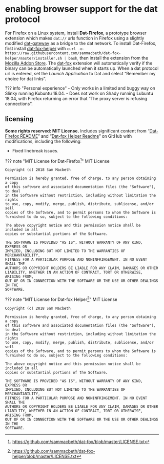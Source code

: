 # enabling browser support for the dat protocol
For Firefox on a Linux system, install **Dat-Firefox**, a prototype browser extension which makes `dat://` urls function in Firefox using a slightly modified [dat-gateway](https://github.com/sammacbeth/dat-gateway) as a bridge to the dat network. To install Dat-Firefox, first install [dat-fox-helper](https://github.com/sammacbeth/dat-fox-helper) with `curl -o- https://raw.githubusercontent.com/sammacbeth/dat-fox-helper/master/installer.sh | bash`, then install the extension from the [Mozilla Addon Store](https://addons.mozilla.org/en-US/firefox/addon/dat-p2p-protocol/). The [dat-fox](https://github.com/sammacbeth/dat-fox) extension will automatically verify if the binary can be automatically launched when it starts up. When a dat protocol url is entered, set the *Launch Application* to Dat and select “Remember my choice for dat links”.

??? info "Personal experience"
    - Only works in a limited and buggy way on Slinky running Kubuntu 18.04.
    - Does not work on Shady running Lubuntu 18.04, with Firefox returning an error that “The proxy server is refusing connections”.

## licensing
**Some rights reserved: MIT License.** Includes significant content from “[Dat-Firefox README](https://github.com/sammacbeth/dat-fox/blob/master/README.md)” and “[Dat-fox Helper Readme](https://github.com/sammacbeth/dat-fox-helper/blob/master/Readme.md)” on GitHub with modifications, including the following:

- Fixed linebreak issues.

??? note "MIT License for Dat-Firefox[^ebsdatp1]"
    MIT License
    
    Copyright (c) 2018 Sam Macbeth
    
    Permission is hereby granted, free of charge, to any person obtaining a copy
    of this software and associated documentation files (the "Software"), to deal
    in the Software without restriction, including without limitation the rights
    to use, copy, modify, merge, publish, distribute, sublicense, and/or sell
    copies of the Software, and to permit persons to whom the Software is
    furnished to do so, subject to the following conditions:
    
    The above copyright notice and this permission notice shall be included in all
    copies or substantial portions of the Software.
    
    THE SOFTWARE IS PROVIDED "AS IS", WITHOUT WARRANTY OF ANY KIND, EXPRESS OR
    IMPLIED, INCLUDING BUT NOT LIMITED TO THE WARRANTIES OF MERCHANTABILITY,
    FITNESS FOR A PARTICULAR PURPOSE AND NONINFRINGEMENT. IN NO EVENT SHALL THE
    AUTHORS OR COPYRIGHT HOLDERS BE LIABLE FOR ANY CLAIM, DAMAGES OR OTHER
    LIABILITY, WHETHER IN AN ACTION OF CONTRACT, TORT OR OTHERWISE, ARISING FROM,
    OUT OF OR IN CONNECTION WITH THE SOFTWARE OR THE USE OR OTHER DEALINGS IN THE
    SOFTWARE.

??? note "MIT License for Dat-fox Helper[^ebsdatp2]"
    MIT License
    
    Copyright (c) 2018 Sam Macbeth
    
    Permission is hereby granted, free of charge, to any person obtaining a copy
    of this software and associated documentation files (the "Software"), to deal
    in the Software without restriction, including without limitation the rights
    to use, copy, modify, merge, publish, distribute, sublicense, and/or sell
    copies of the Software, and to permit persons to whom the Software is
    furnished to do so, subject to the following conditions:
    
    The above copyright notice and this permission notice shall be included in all
    copies or substantial portions of the Software.
    
    THE SOFTWARE IS PROVIDED "AS IS", WITHOUT WARRANTY OF ANY KIND, EXPRESS OR
    IMPLIED, INCLUDING BUT NOT LIMITED TO THE WARRANTIES OF MERCHANTABILITY,
    FITNESS FOR A PARTICULAR PURPOSE AND NONINFRINGEMENT. IN NO EVENT SHALL THE
    AUTHORS OR COPYRIGHT HOLDERS BE LIABLE FOR ANY CLAIM, DAMAGES OR OTHER
    LIABILITY, WHETHER IN AN ACTION OF CONTRACT, TORT OR OTHERWISE, ARISING FROM,
    OUT OF OR IN CONNECTION WITH THE SOFTWARE OR THE USE OR OTHER DEALINGS IN THE
    SOFTWARE.

[^ebsdatp1]: https://github.com/sammacbeth/dat-fox/blob/master/LICENSE.txt
[^ebsdatp2]: https://github.com/sammacbeth/dat-fox-helper/blob/master/LICENSE.txt
